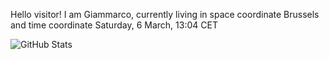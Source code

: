 Hello visitor! I am Giammarco, currently living in space coordinate Brussels and time coordinate Saturday, 6 March, 13:04 CET

![GitHub Stats](https://github-readme-stats.vercel.app/api?username=grcasanova)
